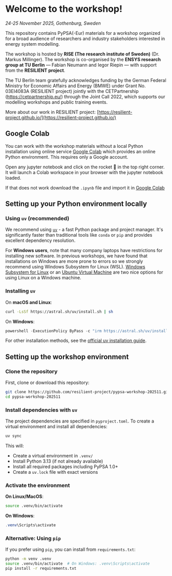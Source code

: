 # Welcome to the workshop!
*24-25 November 2025, Gothenburg, Sweden*

This repository contains PyPSA(-Eur) materials for a workshop organized for a broad audience of researchers and industry stakeholders interested in energy system modelling.

The workshop is hosted by **RISE (The research institute of Sweden)** (Dr. Markus Millinger).
The workshop is co-organised by the **ENSYS research group at TU Berlin** — Fabian Neumann and Iegor Riepin — with support from the **RESILIENT project**. 

The TU Berlin team gratefully acknowledges funding by the German Federal Ministry for Economic Affairs and Energy (BMWE) under Grant No. 03EI4083A (RESILIENT project) jointly with the CETPartnership (https://cetpartnership.eu/) through the Joint Call 2022, which supports our modelling workshops and public training events.

More about our work in RESILIENT project: [https://resilient-project.github.io/](https://resilient-project.github.io/)

## Google Colab

You can work with the workshop materials without a local Python installation using online service [Google Colab](https://colab.google) which provides an online Python environment. This requires only a Google account.

Open any jupyter notebook and click on the rocket 🚀 in the top right corner. It will launch a Colab workspace in your browser with the jupyter notebook loaded.

If that does not work download the `.ipynb` file and import it in [Google Colab](https://colab.research.google.com/)


## Setting up your Python environment locally

### Using `uv` (recommended)

We recommend using [`uv`](https://docs.astral.sh/uv/) - a fast Python package and project manager. It's significantly faster than traditional tools like `conda` or `pip` and provides excellent dependency resolution.

For **Windows users**, note that many company laptops have restrictions for installing new software. In previous workshops, we have found that installations on Windows are more prone to errors so we strongly recommend using Windows Subsystem for Linux (WSL). [Windows Subsystem for Linux](https://learn.microsoft.com/en-us/windows/wsl/install) or an [Ubuntu Virtual Machine](https://ubuntu.com/tutorials/how-to-run-ubuntu-desktop-on-a-virtual-machine-using-virtualbox#1-overview) are two nice options for using Linux on a Windows machine.

### Installing `uv`

On **macOS and Linux**:
```bash
curl -LsSf https://astral.sh/uv/install.sh | sh
```

On **Windows**:
```powershell
powershell -ExecutionPolicy ByPass -c "irm https://astral.sh/uv/install.ps1 | iex"
```

For other installation methods, see the [official uv installation guide](https://docs.astral.sh/uv/getting-started/installation/).

## Setting up the workshop environment

### Clone the repository

First, clone or download this repository:
```bash
git clone https://github.com/resilient-project/pypsa-workshop-202511.git
cd pypsa-workshop-202511
```

### Install dependencies with `uv`

The project dependencies are specified in `pyproject.toml`. To create a virtual environment and install all dependencies:

```bash
uv sync
```

This will:
- Create a virtual environment in `.venv/`
- Install Python 3.13 (if not already available)
- Install all required packages including PyPSA 1.0+
- Create a `uv.lock` file with exact versions

### Activate the environment

**On Linux/MacOS**:
```bash
source .venv/bin/activate
```

**On Windows**:
```powershell
.venv\Scripts\activate
```

### Alternative: Using `pip`

If you prefer using `pip`, you can install from `requirements.txt`:

```bash
python -m venv .venv
source .venv/bin/activate  # On Windows: .venv\Scripts\activate
pip install -r requirements.txt
```
